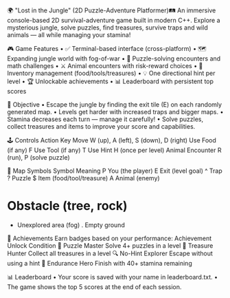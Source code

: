 🌍 "Lost in the Jungle" (2D Puzzle-Adventure Platformer)🛤️
An immersive console-based 2D survival-adventure game built in modern C++.
Explore a mysterious jungle, solve puzzles, find treasures, survive traps and wild animals — all while managing your stamina!

🎮 Game Features
	• ✅ Terminal-based interface (cross-platform)
	• 🗺️ Expanding jungle world with fog-of-war
	• 🧠 Puzzle-solving encounters and math challenges
	• ⚔️ Animal encounters with risk-reward choices
	• 🔧 Inventory management (food/tools/treasures)
	• 💡 One directional hint per level
	• 🏆 Unlockable achievements
	• 📊 Leaderboard with persistent top scores

🎯 Objective
	• Escape the jungle by finding the exit tile (E) on each randomly generated map.
	• Levels get harder with increased traps and bigger maps.
	• Stamina decreases each turn — manage it carefully!
	• Solve puzzles, collect treasures and items to improve your score and capabilities.

🕹 Controls
Action	Key
Move	W (up), A (left), S (down), D (right)
Use Food (if any)	F
Use Tool (if any)	T
Use Hint	H (once per level)
Animal Encounter	R (run), P (solve puzzle)

🧿 Map Symbols
Symbol	Meaning
P	You (the player)
E	Exit (level goal)
^	Trap
?	Puzzle
$	Item (food/tool/treasure)
A	Animal (enemy)
#	Obstacle (tree, rock)
*	Unexplored area (fog)
.	Empty ground

🏅 Achievements
Earn badges based on your performance:
Achievement	Unlock Condition
🧠 Puzzle Master	Solve 4+ puzzles in a level
💎 Treasure Hunter	Collect all treasures in a level
🔍 No-Hint Explorer	Escape without using a hint
💪 Endurance Hero	Finish with 40+ stamina remaining

📊 Leaderboard
	• Your score is saved with your name in leaderboard.txt.
	• The game shows the top 5 scores at the end of each session.
